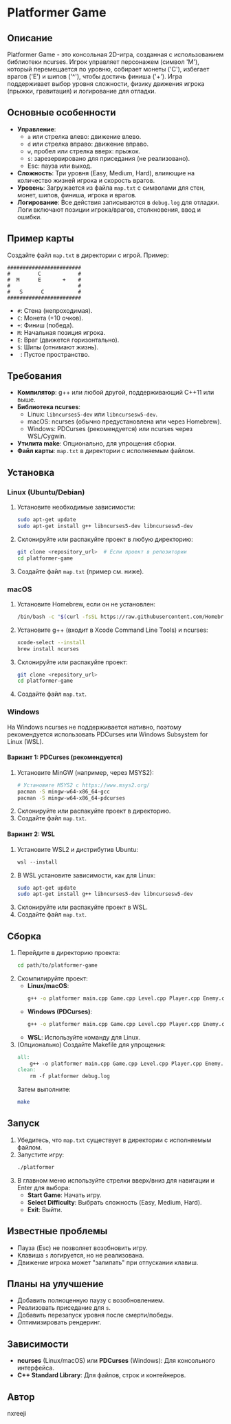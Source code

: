 # Platformer Game

## Описание
Platformer Game - это консольная 2D-игра, созданная с использованием библиотеки ncurses. Игрок управляет персонажем (символ 'M'), который перемещается по уровню, собирает монеты ('C'), избегает врагов ('E') и шипов ('^'), чтобы достичь финиша ('+'). Игра поддерживает выбор уровня сложности, физику движения игрока (прыжки, гравитация) и логирование для отладки.

## Основные особенности
- **Управление**:
  - `a` или стрелка влево: движение влево.
  - `d` или стрелка вправо: движение вправо.
  - `w`, пробел или стрелка вверх: прыжок.
  - `s`: зарезервировано для приседания (не реализовано).
  - Esc: пауза или выход.
- **Сложность**: Три уровня (Easy, Medium, Hard), влияющие на количество жизней игрока и скорость врагов.
- **Уровень**: Загружается из файла `map.txt` с символами для стен, монет, шипов, финиша, игрока и врагов.
- **Логирование**: Все действия записываются в `debug.log` для отладки. Логи включают позиции игрока/врагов, столкновения, ввод и ошибки.

## Пример карты
Создайте файл `map.txt` в директории с игрой. Пример:
```
########################
#         C            #
#  M      E       +    #
#                      #
#   S      C           #
########################
```
- `#`: Стена (непроходимая).
- `C`: Монета (+10 очков).
- `+`: Финиш (победа).
- `M`: Начальная позиция игрока.
- `E`: Враг (движется горизонтально).
- `S`: Шипы (отнимают жизнь).
- ` `: Пустое пространство.

## Требования
- **Компилятор**: g++ или любой другой, поддерживающий C++11 или выше.
- **Библиотека ncurses**:
  - Linux: `libncurses5-dev` или `libncursesw5-dev`.
  - macOS: ncurses (обычно предустановлена или через Homebrew).
  - Windows: PDCurses (рекомендуется) или ncurses через WSL/Cygwin.
- **Утилита make**: Опционально, для упрощения сборки.
- **Файл карты**: `map.txt` в директории с исполняемым файлом.

## Установка

### Linux (Ubuntu/Debian)
1. Установите необходимые зависимости:
   ```bash
   sudo apt-get update
   sudo apt-get install g++ libncurses5-dev libncursesw5-dev
   ```
2. Склонируйте или распакуйте проект в любую директорию:
   ```bash
   git clone <repository_url>  # Если проект в репозитории
   cd platformer-game
   ```
3. Создайте файл `map.txt` (пример см. ниже).

### macOS
1. Установите Homebrew, если он не установлен:
   ```bash
   /bin/bash -c "$(curl -fsSL https://raw.githubusercontent.com/Homebrew/install/HEAD/install.sh)"
   ```
2. Установите g++ (входит в Xcode Command Line Tools) и ncurses:
   ```bash
   xcode-select --install
   brew install ncurses
   ```
3. Склонируйте или распакуйте проект:
   ```bash
   git clone <repository_url>
   cd platformer-game
   ```
4. Создайте файл `map.txt`.

### Windows
На Windows ncurses не поддерживается нативно, поэтому рекомендуется использовать PDCurses или Windows Subsystem for Linux (WSL).

#### Вариант 1: PDCurses (рекомендуется)
1. Установите MinGW (например, через MSYS2):
   ```bash
   # Установите MSYS2 с https://www.msys2.org/
   pacman -S mingw-w64-x86_64-gcc
   pacman -S mingw-w64-x86_64-pdcurses
   ```
2. Склонируйте или распакуйте проект в директорию.
3. Создайте файл `map.txt`.

#### Вариант 2: WSL
1. Установите WSL2 и дистрибутив Ubuntu:
   ```powershell
   wsl --install
   ```
2. В WSL установите зависимости, как для Linux:
   ```bash
   sudo apt-get update
   sudo apt-get install g++ libncurses5-dev libncursesw5-dev
   ```
3. Склонируйте или распакуйте проект в WSL.
4. Создайте файл `map.txt`.

## Сборка
1. Перейдите в директорию проекта:
   ```bash
   cd path/to/platformer-game
   ```
2. Скомпилируйте проект:
   - **Linux/macOS**:
     ```bash
     g++ -o platformer main.cpp Game.cpp Level.cpp Player.cpp Enemy.cpp MainMenu.cpp Utils.cpp -lncurses
     ```
   - **Windows (PDCurses)**:
     ```bash
     g++ -o platformer main.cpp Game.cpp Level.cpp Player.cpp Enemy.cpp MainMenu.cpp Utils.cpp -lpdcurses
     ```
   - **WSL**: Используйте команду для Linux.
3. (Опционально) Создайте Makefile для упрощения:
   ```makefile
   all:
       g++ -o platformer main.cpp Game.cpp Level.cpp Player.cpp Enemy.cpp MainMenu.cpp Utils.cpp -lncurses
   clean:
       rm -f platformer debug.log
   ```
   Затем выполните:
   ```bash
   make
   ```

## Запуск
1. Убедитесь, что `map.txt` существует в директории с исполняемым файлом.
2. Запустите игру:
   ```bash
   ./platformer
   ```
3. В главном меню используйте стрелки вверх/вниз для навигации и Enter для выбора:
   - **Start Game**: Начать игру.
   - **Select Difficulty**: Выбрать сложность (Easy, Medium, Hard).
   - **Exit**: Выйти.

## Известные проблемы
- Пауза (Esc) не позволяет возобновить игру.
- Клавиша `s` логируется, но не реализована.
- Движение игрока может "залипать" при отпускании клавиш.

## Планы на улучшение
- Добавить полноценную паузу с возобновлением.
- Реализовать приседание для `s`.
- Добавить перезапуск уровня после смерти/победы.
- Оптимизировать рендеринг.

## Зависимости
- **ncurses** (Linux/macOS) или **PDCurses** (Windows): Для консольного интерфейса.
- **C++ Standard Library**: Для файлов, строк и контейнеров.

## Автор
nxreeji